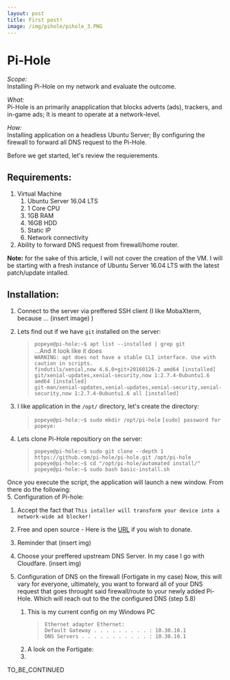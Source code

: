 ```yaml
---
layout: post
title: First post!
image: /img/pihole/pihole_3.PNG
---
```


# Pi-Hole

*Scope:*  
Installing Pi-Hole on my network and evaluate the outcome.  

*What:*  
Pi-Hole is an primarily anapplication that blocks adverts (ads), trackers, and in-game ads; It is meant to operate at a network-level.  

*How:*  
Installing application on a headless Ubuntu Server; By configuring the firewall to forward all DNS request to the Pi-Hole.  

Before we get started, let's review the requierements.
  
## Requirements:
1. Virtual Machine
   1. Ubuntu Server 16.04 LTS
   2. 1 Core CPU
   3. 1GB RAM
   4. 16GB HDD
   5. Static IP
   6. Network connectivity
2. Ability to forward DNS request from firewall/home router.
   
**Note:** for the sake of this article, I will not cover the creation of the VM. I will be starting with a fresh instance of Ubuntu Server 16.04 LTS with the latest patch/update intalled.

## Installation:
1. Connect to the server via preffered SSH client (I like MobaXterm, because ... (insert image) )
2. Lets find out if we have `git` installed on the server:
    > `popeye@pi-hole:~$ apt list --installed | grep git`  
    > ...And it look like it does  
    > `WARNING: apt does not have a stable CLI interface. Use with caution in scripts.`  
    > `findutils/xenial,now 4.6.0+git+20160126-2 amd64 [installed]`  
    > `git/xenial-updates,xenial-security,now 1:2.7.4-0ubuntu1.6 amd64 [installed]`  
    > `git-man/xenial-updates,xenial-updates,xenial-security,xenial-security,now 1:2.7.4-0ubuntu1.6 all [installed]`  

3. I like application in the `/opt/` directory, let's create the directory:
    > `popeye@pi-hole:~$ sudo mkdir /opt/pi-hole`
    > `[sudo] password for popeye:`
    
4. Lets clone Pi-Hole repositiory on the server:
    > `popeye@pi-hole:~$ sudo git clone --depth 1 https://github.com/pi-hole/pi-hole.git /opt/pi-hole`  
    > `popeye@pi-hole:~$ cd "/opt/pi-hole/automated install/"`  
    > `popeye@pi-hole:~$ sudo bash basic-install.sh`  
    
Once you execute the script, the application will launch a new window. From there do the following:  
5. Configuration of Pi-hole:  
   1. Accept the fact that `This intaller will transform your device into a network-wide ad blocker!`
   2. Free and open source - Here is the [URL](http://pi-hole.net/donate) if you wish to donate.
   3. Reminder that (insert img)
   4. Choose your preffered upstream DNS Server. In my case I go with Cloudfare. (insert img)


6. Configuration of DNS on the firewall (Fortigate in my case)
    Now, this will vary for everyone, ultimately, you want to forward all of your DNS request that goes throught said firewall/route to your newly added Pi-Hole. Which will reach out to the the configured DNS (step 5.8)
   1. This is my current config on my Windows PC
        > `Ethernet adapter Ethernet:`  
        > `Default Gateway . . . . . . . . . : 10.30.10.1`  
        > `DNS Servers . . . . . . . . . . . : 10.30.10.1`
    2. A look on the Fortigate:
    3.   
TO_BE_CONTINUED
